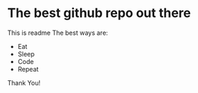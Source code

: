 # The best github repo out there
This is readme
The best ways are:
- Eat
- Sleep
- Code
- Repeat

Thank You!